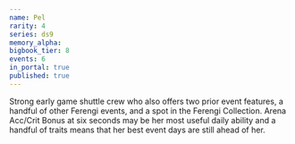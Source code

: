 ```yaml
---
name: Pel
rarity: 4
series: ds9
memory_alpha:
bigbook_tier: 8
events: 6
in_portal: true
published: true
---
```


Strong early game shuttle crew who also offers two prior event features, a handful of other Ferengi events, and a spot in the Ferengi Collection. Arena Acc/Crit Bonus at six seconds may be her most useful daily ability and a handful of traits means that her best event days are still ahead of her.
